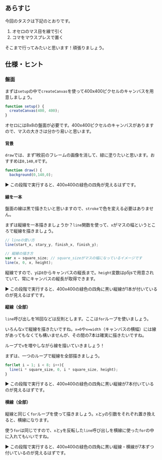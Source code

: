## あらすじ

今回のタスクは下記のとおりです。

1. オセロのマス目を線で引く
1. コマをマウスプレスで置く

そこまで行ってみたいと思います！頑張りましょう。

## 仕様・ヒント

### 盤面

まずは`setup`の中で`createCanvas`を使って400x400ピクセルのキャンバスを用意しましょう。

```js
function setup() {
  createCanvas(400, 400);
}
```

オセロには8x8の盤面が必要です。400x400ピクセルのキャンバスがありますので、マスの大きさは分かり易いと思います。

#### 背景

`draw`では、まず1枚前のフレームの画像を消して、緑に塗りたいと思います。おすすめは`0,140,0`です。

```js
function draw() {
  background(0,140,0);
```

▶︎ この段階で実行すると、400x400の緑色の四角が見えるはずです。

#### 線を一本

盤面の線は黒で描きたいと思いますので、`stroke`で色を変える必要はありません。

まずは縦線を一本描きましょうか？`line`関数を使って、`x`がマスの幅というところで縦線を描きましょう。

```js
// lineの使い方
line(start_x, stary_y, finish_x, finish_y);

// 縦線の描き方
var x = square_size; // square_sizeがマスの幅になっているイメージです
line(x, 0, x, height);
```

縦線ですので、yは`0`からキャンバスの縦長まで。`height`変数はp5jsで用意されていて、常にキャンバスの縦長が取得できます。

▶︎ この段階で実行すると、400x400の緑色の四角に黒い縦線が1本が付いているのが見えるはずです。

#### 縦線（全部）

`line`呼び出しを16回などは反則とします。ここは`for`ループを使いましょう。

いろんな`x`で縦線を描きたいですね。`x=0`や`x=width`（キャンバスの横幅）には線があってもなくても構いませんが、その間の7本は確実に描きたいですね。

ループで`x`を増やしながら線を描いていきましょう！

まずは、一つのループで縦線を全部描きましょう。

```js
for(let i = 1; i < 8; i++){
  line(i * square_size, 0, i * square_size, height);
}
```

▶︎ この段階で実行すると、400x400の緑色の四角に黒い縦線が7本付いているのが見えるはずです。

#### 横線（全部）

縦線と同じく`for`ループを使って描きましょう。`x`と`y`の引数をそれぞれ置き換えると、横線になります。

使う`for`は同じですので、`x`と`y`を反転した`line`呼び出しを横線に使った`for`の中に入れてもいいですね。

▶︎ この段階で実行すると、400x400の緑色の四角に黒い縦線・横線が7本ずつ付いているのが見えるはずです。
